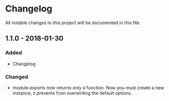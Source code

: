 # Changelog
All notable changes to this project will be documented in this file.

## 1.1.0 - 2018-01-30

### Added
- Changelog

### Changed
- module.exports now returns only a function. 
Now you must create a new instance, it prevents from overwriting the default options.